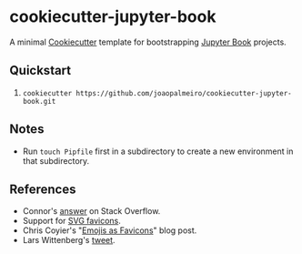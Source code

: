 # cookiecutter-jupyter-book

A minimal [Cookiecutter](https://github.com/cookiecutter/cookiecutter) template for bootstrapping [Jupyter Book](http://jupyterbook.org/) projects.

## Quickstart

1. `cookiecutter https://github.com/joaopalmeiro/cookiecutter-jupyter-book.git`

## Notes

- Run `touch Pipfile` first in a subdirectory to create a new environment in that subdirectory.

## References

- Connor's [answer](https://stackoverflow.com/a/55435460) on Stack Overflow.
- Support for [SVG favicons](https://caniuse.com/link-icon-svg).
- Chris Coyier's "[Emojis as Favicons](https://css-tricks.com/emojis-as-favicons/)" blog post.
- Lars Wittenberg's [tweet](https://twitter.com/larswittenberg/status/1242465247987810304).
